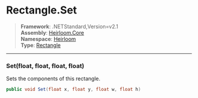 # Rectangle.Set

> **Framework**: .NETStandard,Version=v2.1  
> **Assembly**: [Heirloom.Core][0]  
> **Namespace**: [Heirloom][0]  
> **Type**: [Rectangle][1]

--------------------------------------------------------------------------------

### Set(float, float, float, float)

Sets the components of this rectangle.

```cs
public void Set(float x, float y, float w, float h)
```

[0]: ../Heirloom.Core.md
[1]: Heirloom.Rectangle.md
